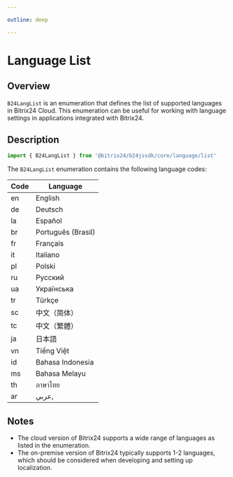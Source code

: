 ```yaml
---

outline: deep

---
```


# Language List

## Overview

`B24LangList` is an enumeration that defines the list of supported languages in Bitrix24 Cloud. This enumeration can be useful for working with language settings in applications integrated with Bitrix24.

## Description

```js
import { B24LangList } from '@bitrix24/b24jssdk/core/language/list'
```

The `B24LangList` enumeration contains the following language codes:

| Code | Language           |
|------|--------------------|
| en | English            |
| de | Deutsch            |
| la | Español            |
| br | Português (Brasil) |
| fr | Français           |
| it | Italiano           |
| pl | Polski             |
| ru | Русский            |
| ua | Українська         |
| tr | Türkçe             |
| sc | 中文（简体）	       |
| tc | 中文（繁體）         |
| ja | 日本語              |
| vn | Tiếng Việt         |
| id | Bahasa Indonesia   |
| ms | Bahasa Melayu      |
| th | ภาษาไทย            |
| ar | عربي,              |

## Notes

- The cloud version of Bitrix24 supports a wide range of languages as listed in the enumeration.
- The on-premise version of Bitrix24 typically supports 1-2 languages, which should be considered when developing and setting up localization.